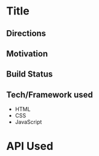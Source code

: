 # Title


## Directions


## Motivation


## Build Status


## Tech/Framework used
- HTML
- CSS
- JavaScript

# API Used